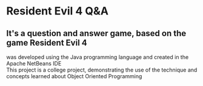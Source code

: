 <h1>Resident Evil 4 Q&A </h1>

<h2>It's a question and answer game, based on the game Resident Evil 4</h2>

was developed using the Java programming language and created in the Apache NetBeans IDE
<br>
This project is a college project, demonstrating the use of the technique and concepts learned about Object Oriented Programming
